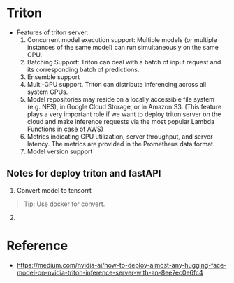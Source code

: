 
# Triton

+ Features of triton server: 
  1. Concurrent model execution support: Multiple models (or multiple instances of the same model) can run simultaneously on the same GPU.
  2. Batching Support: Triton can deal with a batch of input request and its corresponding batch of predictions.
  3. Ensemble support
  4. Multi-GPU support. Triton can distribute inferencing across all system GPUs.
  5. Model repositories may reside on a locally accessible file system (e.g. NFS), in Google Cloud Storage, or in Amazon S3. (This feature plays a very important role if we want to deploy triton server on the cloud and make inference requests via the most popular Lambda Functions in case of AWS)
  6. Metrics indicating GPU utilization, server throughput, and server latency. The metrics are provided in the Prometheus data format.
  7. Model version support

## Notes for deploy triton and fastAPI

1. Convert model to tensorrt 
> Tip: Use docker for convert.
2. 


# Reference
+ https://medium.com/nvidia-ai/how-to-deploy-almost-any-hugging-face-model-on-nvidia-triton-inference-server-with-an-8ee7ec0e6fc4